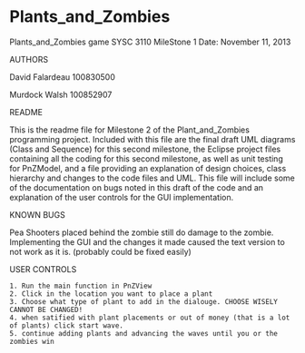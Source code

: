 Plants_and_Zombies
==================
Plants_and_Zombies game 
SYSC 3110 MileStone 1 
Date: November 11, 2013

 

AUTHORS


David Falardeau 100830500 

Murdock Walsh 100852907 


README



This is the readme file for Milestone 2 of the Plant_and_Zombies programming project. 
Included with this file are the final draft UML diagrams (Class and Sequence) for this 
second milestone, the Eclipse project files containing all the coding for this second
milestone, as well as unit testing for PnZModel, and a file providing an explanation 
of design choices, class hierarchy and changes to the code files and UML. This file will 
include some of the documentation on bugs noted in this draft of the code and an explanation
of the user controls for the GUI implementation.


KNOWN BUGS


Pea Shooters placed behind the zombie still do damage to the zombie.
Implementing the GUI and the changes it made caused the text version to not work as it is. (probably could be fixed easily)


USER CONTROLS

	1. Run the main function in PnZView
	2. Click in the location you want to place a plant
	3. Choose what type of plant to add in the dialouge. CHOOSE WISELY CANNOT BE CHANGED!
	4. when satified with plant placements or out of money (that is a lot of plants) click start wave.
	5. continue adding plants and advancing the waves until you or the zombies win
